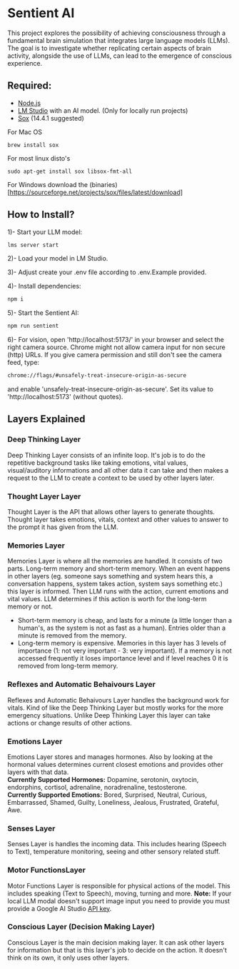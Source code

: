 # Sentient AI
This project explores the possibility of achieving consciousness through a fundamental brain simulation that integrates large language models (LLMs). The goal is to investigate whether replicating certain aspects of brain activity, alongside the use of LLMs, can lead to the emergence of conscious experience.

## Required: 
- [Node.js](https://nodejs.org/en/download)
- [LM Studio](https://lmstudio.ai/ "LM Studio") with an AI model. (Only for locally run projects)
- [Sox](https://sourceforge.net/projects/sox/files/sox/14.4.1/) (14.4.1 suggested)

For Mac OS
```
brew install sox
```

For most linux disto's
```
sudo apt-get install sox libsox-fmt-all
```

For Windows download the (binaries)[https://sourceforge.net/projects/sox/files/latest/download]

## How to Install?
1)- Start your LLM model:
```bash
lms server start
```

2)- Load your model in LM Studio.
  
3)- Adjust create your .env file according to .env.Example provided.  
  
4)- Install dependencies:
```bash
npm i
```

5)- Start the Sentient AI:
```bash
npm run sentient
```

6)- For vision, open 'http://localhost:5173/' in your browser and select the right camera source.
Chrome might not allow camera input for non secure (http) URLs. If you give camera permission and still don't see the camera feed, type:
```bash
chrome://flags/#unsafely-treat-insecure-origin-as-secure
```
and enable 'unsafely-treat-insecure-origin-as-secure'. Set its value to 'http://localhost:5173' (without quotes).

## Layers Explained

### Deep Thinking Layer
Deep Thinking Layer consists of an infinite loop. It's job is to do the repetitive background tasks like taking emotions, vital values, visual/auditory informations and all other data it can take and then makes a request to the LLM to create a context to be used by other layers later.

### Thought Layer Layer
Thought Layer is the API that allows other layers to generate thoughts. Thought layer takes emotions, vitals, context and other values to answer to the prompt it has given from the LLM.

### Memories Layer
Memories Layer is where all the memories are handled. It consists of two parts. Long-term memory and short-term memory. When an event happens in other layers (eg. someone says something and system hears this, a conversation happens, system takes action, system says something etc.) this layer is informed. Then LLM runs with the action, current emotions and vital values. LLM determines if this action is worth for the long-term memory or not.
  
- Short-term memory is cheap, and lasts for a minute (a little longer than a human's, as the system is not as fast as a human). Entries older than a minute is removed from the memory.
- Long-term memory is expensive. Memories in this layer has 3 levels of importance (1: not very important - 3: very important). If a memory is not accessed frequently it loses importance level and if level reaches 0 it is removed from long-term memory.

### Reflexes and Automatic Behaivours Layer
Reflexes and Automatic Behaivours Layer handles the background work for vitals. Kind of like the Deep Thinking Layer but mostly works for the more emergency situations. Unlike Deep Thinking Layer this layer can take actions or change results of other actions.

### Emotions Layer
Emotions Layer stores and manages hormones. Also by looking at the hormonal values determines current closest emotions and provides other layers with that data.  
**Currently Supported Hormones:** Dopamine, serotonin, oxytocin, endorphins, cortisol, adrenaline, noradrenaline, testosterone.  
**Currently Supported Emotions:** Bored, Surprised, Neutral, Curious, Embarrassed, Shamed, Guilty, Loneliness, Jealous, Frustrated, Grateful, Awe.  

### Senses Layer
Senses Layer is handles the incoming data. This includes hearing (Speech to Text), temperature monitoring, seeing and other sensory related stuff.

### Motor FunctionsLayer
Motor Functions Layer is responsible for physical actions of the model. This includes speaking (Text to Speech), moving, turning and more.
**Note:** If your local LLM modal doesn't support image input you need to provide you must provide a Google AI Studio [API key](https://aistudio.google.com/apikey).

### Conscious Layer (Decision Making Layer)
Conscious Layer is the main decision making layer. It can ask other layers for information but that is this layer's job to decide on the action. It doesn't think on its own, it only uses other layers.